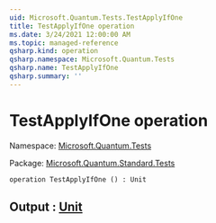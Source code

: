 ```yaml
---
uid: Microsoft.Quantum.Tests.TestApplyIfOne
title: TestApplyIfOne operation
ms.date: 3/24/2021 12:00:00 AM
ms.topic: managed-reference
qsharp.kind: operation
qsharp.namespace: Microsoft.Quantum.Tests
qsharp.name: TestApplyIfOne
qsharp.summary: ''
---
```


# TestApplyIfOne operation

Namespace: [Microsoft.Quantum.Tests](xref:Microsoft.Quantum.Tests)

Package: [Microsoft.Quantum.Standard.Tests](https://nuget.org/packages/Microsoft.Quantum.Standard.Tests)




```qsharp
operation TestApplyIfOne () : Unit
```


## Output : [Unit](xref:microsoft.quantum.lang-ref.unit)


